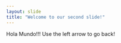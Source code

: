 ```yaml
---
layout: slide
title: "Welcome to our second slide!"
---
```

Hola Mundo!!!
Use the left arrow to go back!
